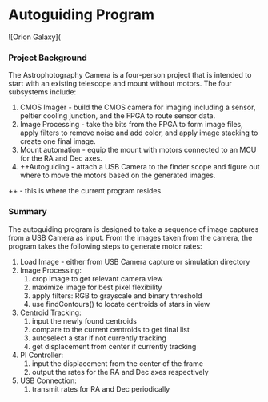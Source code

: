 # Autoguiding Program
![Orion Galaxy](

### Project Background
The Astrophotography Camera is a four-person project that is intended to start with an existing telescope and mount without motors. The four subsystems include:
1. CMOS Imager - build the CMOS camera for imaging including a sensor, peltier cooling junction, and the FPGA to route sensor data.
1. Image Processing - take the bits from the FPGA to form image files, apply filters to remove noise and add color, and apply image stacking to create one final image.
1. Mount automation - equip the mount with motors connected to an MCU for the RA and Dec axes.
1. ++Autoguiding - attach a USB Camera to the finder scope and figure out where to move the motors based on the generated images.

++ - this is where the current program resides.

### Summary
The autoguiding program is designed to take a sequence of image captures from a USB Camera as input. From the images taken from the camera, the program takes the following steps to generate motor rates:
1. Load Image - either from USB Camera capture or simulation directory
1. Image Processing:
    1. crop image to get relevant camera view
    1. maximize image for best pixel flexibility
    1. apply filters: RGB to grayscale and binary threshold
    1. use findContours() to locate centroids of stars in view
1. Centroid Tracking:
    1. input the newly found centroids
    1. compare to the current centroids to get final list
    1. autoselect a star if not currently tracking
    1. get displacement from center if currently tracking
1. PI Controller:
    1. input the displacement from the center of the frame
    1. output the rates for the RA and Dec axes respectively
1. USB Connection:
    1. transmit rates for RA and Dec periodically
